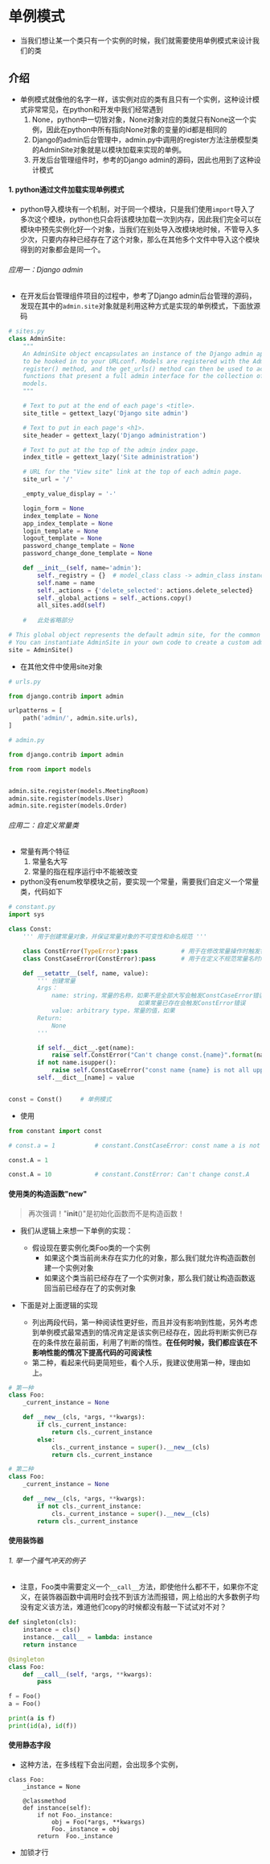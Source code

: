 # 单例模式
- 当我们想让某一个类只有一个实例的时候，我们就需要使用单例模式来设计我们的类

## 介绍
- 单例模式就像他的名字一样，该实例对应的类有且只有一个实例，这种设计模式非常常见，在python和开发中我们经常遇到
	1. None，python中一切皆对象，None对象对应的类就只有None这一个实例，因此在python中所有指向None对象的变量的id都是相同的
	2. Django的admin后台管理中，admin.py中调用的register方法注册模型类的AdminSite对象就是以模块加载来实现的单例。
	3. 开发后台管理组件时，参考的Django admin的源码，因此也用到了这种设计模式






#### 1. python通过文件加载实现单例模式
- python导入模块有一个机制，对于同一个模块，只是我们使用`import`导入了多次这个模块，python也只会将该模块加载一次到内存，因此我们完全可以在模块中预先实例化好一个对象，当我们在别处导入改模块地时候，不管导入多少次，只要内存种已经存在了这个对象，那么在其他多个文件中导入这个模块得到的对象都会是同一个。

###### 应用一：Django admin

- 在开发后台管理组件项目的过程中，参考了Django admin后台管理的源码，发现在其中的`admin.site`对象就是利用这种方式是实现的单例模式，下面放源码


```python
# sites.py
class AdminSite:
    """
    An AdminSite object encapsulates an instance of the Django admin application, ready
    to be hooked in to your URLconf. Models are registered with the AdminSite using the
    register() method, and the get_urls() method can then be used to access Django view
    functions that present a full admin interface for the collection of registered
    models.
    """

    # Text to put at the end of each page's <title>.
    site_title = gettext_lazy('Django site admin')

    # Text to put in each page's <h1>.
    site_header = gettext_lazy('Django administration')

    # Text to put at the top of the admin index page.
    index_title = gettext_lazy('Site administration')

    # URL for the "View site" link at the top of each admin page.
    site_url = '/'

    _empty_value_display = '-'

    login_form = None
    index_template = None
    app_index_template = None
    login_template = None
    logout_template = None
    password_change_template = None
    password_change_done_template = None

    def __init__(self, name='admin'):
        self._registry = {}  # model_class class -> admin_class instance
        self.name = name
        self._actions = {'delete_selected': actions.delete_selected}
        self._global_actions = self._actions.copy()
        all_sites.add(self)
	
	# 	此处省略部分

# This global object represents the default admin site, for the common case.
# You can instantiate AdminSite in your own code to create a custom admin site.
site = AdminSite()
```

- 在其他文件中使用site对象

```python
# urls.py

from django.contrib import admin

urlpatterns = [
    path('admin/', admin.site.urls),
]
```

```python
# admin.py

from django.contrib import admin

from room import models


admin.site.register(models.MeetingRoom)
admin.site.register(models.User)
admin.site.register(models.Order)
```

###### 应用二：自定义常量类
- 常量有两个特征
	1. 常量名大写
	2. 常量的指在程序运行中不能被改变
- python没有enum枚举模块之前，要实现一个常量，需要我们自定义一个常量类，代码如下

```python
# constant.py
import sys

class Const:
    ''' 用于创建常量对象，并保证常量对象的不可变性和命名规范 '''

    class ConstError(TypeError):pass            # 用于在修改常量操作时触发错误
    class ConstCaseError(ConstError):pass       # 用于在定义不规范常量名时触发错误

    def __setattr__(self, name, value):
        ''' 创建常量
        Args：
            name: string，常量的名称，如果不是全部大写会触发ConstCaseError错误，
                                    如果常量已存在会触发ConstError错误
            value: arbitrary type，常量的值，如果
        Return:
            None
        '''

        if self.__dict__.get(name):
            raise self.ConstError("Can't change const.{name}".format(name=name))
        if not name.isupper():
            raise self.ConstCaseError("const name {name} is not all uppercase".format(name=name))
        self.__dict__[name] = value


const = Const()		# 单例模式
```

- 使用

```python
from constant import const

# const.a = 1			# constant.ConstCaseError: const name a is not all uppercase

const.A = 1

const.A = 10			# constant.ConstError: Can't change const.A

```

#### 使用类的构造函数"__new__"
> 再次强调！"__init__()"是初始化函数而不是构造函数！

- 我们从逻辑上来想一下单例的实现：
	- 假设现在要实例化类Foo类的一个实例
		- 如果这个类当前尚未存在实力化的对象，那么我们就允许构造函数创建一个实例对象
		- 如果这个类当前已经存在了一个实例对象，那么我们就让构造函数返回当前已经存在了的实例对象

- 下面是对上面逻辑的实现
	- 列出两段代码，第一种阅读性更好些，而且并没有影响到性能，另外考虑到单例模式最常遇到的情况肯定是该实例已经存在，因此将判断实例已存在的条件放在最前面，利用了判断的惰性。**在任何时候，我们都应该在不影响性能的情况下提高代码的可阅读性**
	- 第二种，看起来代码更简短些，看个人乐，我建议使用第一种，理由如上。
	
```python
# 第一种
class Foo:
    _current_instance = None

    def __new__(cls, *args, **kwargs):
        if cls._current_instance:
            return cls._current_instance
        else:
            cls._current_instance = super().__new__(cls)
            return cls._current_instance
```

```python
# 第二种
class Foo:
    _current_instance = None

    def __new__(cls, *args, **kwargs):
        if not cls._current_instance:
            cls._current_instance = super().__new__(cls)
        return cls._current_instance
```

#### 使用装饰器
###### 1. 举一个骚气冲天的例子
- 注意，Foo类中需要定义一个`__call__`方法，即使他什么都不干，如果你不定义，在装饰器函数中调用时会找不到该方法而报错，网上给出的大多数例子均没有定义该方法，难道他们copy的时候都没有敲一下试试对不对？

```python
def singleton(cls):
    instance = cls()
    instance.__call__ = lambda: instance
    return instance

@singleton
class Foo:
    def __call__(self, *args, **kwargs):
        pass

f = Foo()
a = Foo()

print(a is f)
print(id(a), id(f))
```

#### 使用静态字段
- 这种方法，在多线程下会出问题，会出现多个实例，

```
class Foo:
	_instance = None
	
	@classmethod
	def instance(self):
		if not Foo._instance:
			obj = Foo(*args, **kwargs)		
			Foo._instance = obj
		return  Foo._instance
```

- 加锁才行

```

```